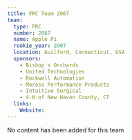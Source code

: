 ```yaml
---
title: FRC Team 2067
team:
  type: FRC
  number: 2067
  name: Apple Pi
  rookie_year: 2007
  location: Guilford, Connecticut, USA
  sponsors:
    - Bishop's Orchards
    - United Technologies
    - Rockwell Automation
    - Moroso Performance Products
    - Intuitive Surgical
    - 4-H of New Haven County, CT
  links:
    Website: 
---
```

No content has been added for this team